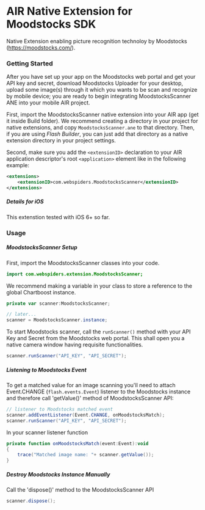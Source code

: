 # AIR Native Extension for Moodstocks SDK

Native Extension enabling picture recognition technoloy by Moodstocks (https://moodstocks.com/).

### Getting Started

After you have set up your app on the Moodstocks web portal and get your API key and secret, download Moodstocks Uploader for your desktop, upload some image(s) through it which you wants to be scan and recognize by mobile device; you are ready to begin integrating MoodstocksScanner ANE into your mobile AIR project.

First, import the MoodstocksScanner native extension into your AIR app (get it inside Build folder).  We recommend creating a directory in your project for native extensions, and copy `MoodstocksScanner.ane` to that directory.  Then, if you are using *Flash Builder*, you can just add that directory as a native extension directory in your project settings.

Second, make sure you add the `<extensionID>` declaration to your AIR application descriptor's root `<application>` element like in the following example:

```xml
<extensions>
	<extensionID>com.webspiders.MoodstocksScanner</extensionID>
</extensions>
```
##### Details for iOS

This extenstion tested with iOS 6+ so far.
 
### Usage

##### MoodstocksScanner Setup

First, import the MoodstocksScanner classes into your code.

```actionscript
import com.webspiders.extension.MoodstocksScanner;
```

We recommend making a variable in your class to store a reference to the global Chartboost instance.

```actionscript
private var scanner:MoodstocksScanner;

// later...
scanner = MoodstocksScanner.instance;
```

To start Moodstocks scanner, call the `runScanner()` method with your API Key and Secret from the Moodstocks web portal. This shall open you a native camera window having requisite functionalities.

```actionscript
scanner.runScanner("API_KEY", "API_SECRET");
```

##### Listening to Moodstocks Event

To get a matched value for an image scanning you'll need to attach Event.CHANGE (`flash.events.Event`) listener to the Moodstocks instance and therefore call 'getValue()' method of MoodstocksScanner API:

```actionscript
// listener to Moodstocks matched event
scanner.addEventListener(Event.CHANGE, onMoodstocksMatch);
scanner.runScanner("API_KEY", "API_SECRET");
```

In your scanner listener function

```actionscript
private function onMoodstocksMatch(event:Event):void
{
	trace("Matched image name: "+ scanner.getValue());
}
```

##### Destroy Moodstocks Instance Manually

Call the 'dispose()' method to the MoodstocksScanner API

```actionscript
scanner.dispose();
```
